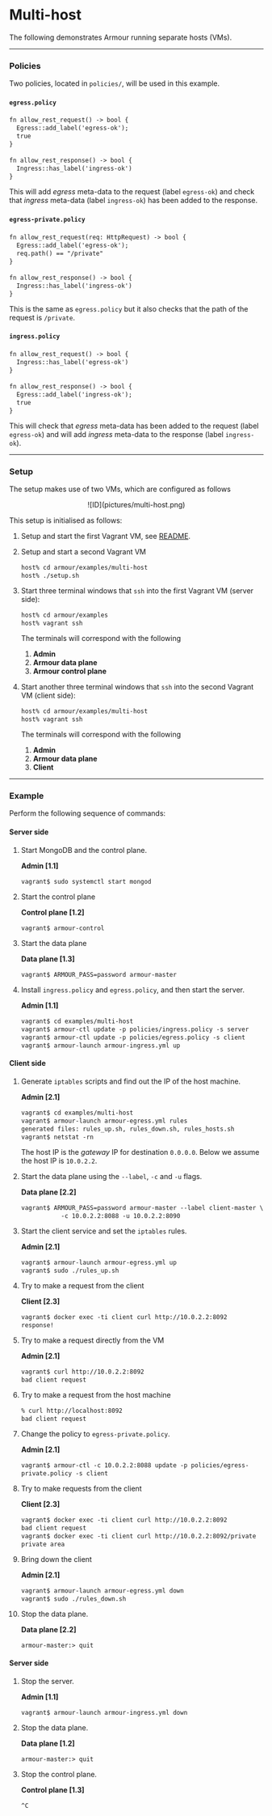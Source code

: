 Multi-host
==========

The following demonstrates Armour running separate hosts (VMs).

---

### Policies

Two policies, located in `policies/`, will be used in this example.

#### `egress.policy`

```
fn allow_rest_request() -> bool {
  Egress::add_label('egress-ok');
  true
}

fn allow_rest_response() -> bool {
  Ingress::has_label('ingress-ok')
}
```

This will add *egress* meta-data to the request (label `egress-ok`) and check that *ingress* meta-data (label `ingress-ok`) has been added to the response.

#### `egress-private.policy`

```
fn allow_rest_request(req: HttpRequest) -> bool {
  Egress::add_label('egress-ok');
  req.path() == "/private"
}

fn allow_rest_response() -> bool {
  Ingress::has_label('ingress-ok')
}
```

This is the same as `egress.policy` but it also checks that the path of the request is `/private`.

#### `ingress.policy`

```
fn allow_rest_request() -> bool {
  Ingress::has_label('egress-ok')
}

fn allow_rest_response() -> bool {
  Egress::add_label('ingress-ok');
  true
}
```

This will check that *egress* meta-data has been added to the request (label `egress-ok`) and will add *ingress* meta-data to the response (label `ingress-ok`).

---

### Setup

The setup makes use of two VMs, which are configured as follows
<center>
![ID](pictures/multi-host.png)
</center>

This setup is initialised as follows:

1. Setup and start the first Vagrant VM, see [README](../README.md).
1. Setup and start a second Vagrant VM

	```shell
	host% cd armour/examples/multi-host
	host% ./setup.sh
	```

1. Start three terminal windows that `ssh` into the first Vagrant VM (server side):

   ```shell
   host% cd armour/examples
   host% vagrant ssh
   ```

	The terminals will correspond with the following
	
   1. **Admin**
   1. **Armour data plane**
   1. **Armour control plane**  

1. Start another three terminal windows that `ssh` into the second Vagrant VM (client side):

   ```shell
   host% cd armour/examples/multi-host
   host% vagrant ssh
   ```

	The terminals will correspond with the following

   1. **Admin**  
   1. **Armour data plane**  
   1. **Client**

---

### Example

Perform the following sequence of commands:

#### Server side

1. Start MongoDB and the control plane.
	
	**Admin [1.1]**
	
	```
   vagrant$ sudo systemctl start mongod
	```

1. Start the control plane

	**Control plane [1.2]**

	```
	vagrant$ armour-control
	```

1. Start the data plane

	**Data plane [1.3]**

	```
	vagrant$ ARMOUR_PASS=password armour-master
	```

1. Install `ingress.policy` and `egress.policy`, and then start the server.
	
	**Admin [1.1]**
	
	```
	vagrant$ cd examples/multi-host
	vagrant$ armour-ctl update -p policies/ingress.policy -s server
	vagrant$ armour-ctl update -p policies/egress.policy -s client
	vagrant$ armour-launch armour-ingress.yml up
	```

#### Client side

1. Generate `iptables` scripts and find out the IP of the host machine.
	
	**Admin [2.1]**
	
	```
   vagrant$ cd examples/multi-host
   vagrant$ armour-launch armour-egress.yml rules
   generated files: rules_up.sh, rules_down.sh, rules_hosts.sh
	vagrant$ netstat -rn
	```
	
	The host IP is the *gateway* IP for destination `0.0.0.0`. Below we assume the host IP is `10.0.2.2`.

1. Start the data plane using the `--label`, `-c` and `-u` flags.

	**Data plane [2.2]**

	```
	vagrant$ ARMOUR_PASS=password armour-master --label client-master \
	           -c 10.0.2.2:8088 -u 10.0.2.2:8090
	```
	
1. Start the client service and set the `iptables` rules.
	
	**Admin [2.1]**
	
	```
	vagrant$ armour-launch armour-egress.yml up
	vagrant$ sudo ./rules_up.sh
	```

1. Try to make a request from the client

	**Client [2.3]**

	```
	vagrant$ docker exec -ti client curl http://10.0.2.2:8092
	response!
	```
	
1. Try to make a request directly from the VM

	**Admin [2.1]**

	```
	vagrant$ curl http://10.0.2.2:8092
	bad client request
	```

1. Try to make a request from the host machine

	```
	% curl http://localhost:8092
	bad client request
	```

1. Change the policy to `egress-private.policy`.

	**Admin [2.1]**

	```
	vagrant$ armour-ctl -c 10.0.2.2:8088 update -p policies/egress-private.policy -s client
	```

1. Try to make requests from the client

	**Client [2.3]**

	```
	vagrant$ docker exec -ti client curl http://10.0.2.2:8092
	bad client request
	vagrant$ docker exec -ti client curl http://10.0.2.2:8092/private
	private area
	```
	
1. Bring down the client

	**Admin [2.1]**

	```
	vagrant$ armour-launch armour-egress.yml down
	vagrant$ sudo ./rules_down.sh
	```

1. Stop the data plane.

	**Data plane [2.2]**

	```
	armour-master:> quit
	```

#### Server side

1. Stop the server.
	
	**Admin [1.1]**
	
	```
   vagrant$ armour-launch armour-ingress.yml down
	```

1. Stop the data plane.

	**Data plane [1.2]**

	```
	armour-master:> quit
	```

1. Stop the control plane.

	**Control plane [1.3]**

	```
	^C
	```

